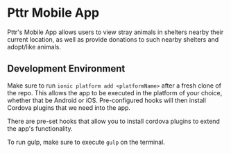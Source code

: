 # Pttr Mobile App

Pttr's Mobile App allows users to view stray animals in shelters nearby their current location, as well as provide donations to such nearby shelters and adopt/like animals.


## Development Environment

Make sure to run `ionic platform add <platformName>` after a fresh clone of the repo. This allows the app to be executed in the platform of your choice, whether that be Android or iOS. Pre-configured hooks will then install Cordova plugins that we need into the app.

There are pre-set hooks that allow you to install cordova plugins to extend the app's functionality.

To run gulp, make sure to execute `gulp` on the terminal.